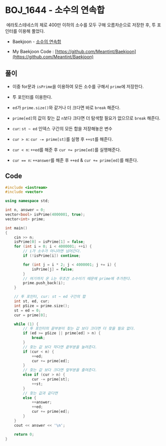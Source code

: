 # BOJ_1644 - 소수의 연속합

&nbsp;에라토스테네스의 체로 400만 이하의 소수를 모두 구해 오름차순으로 저장한 후, 투 포인터를 이용해 풀었다.

- Baekjoon - [소수의 연속합](https://www.acmicpc.net/problem/1644)

- My Baekjoon Code : [https://github.com/Meantint/Baekjoon](https://github.com/Meantint/Baekjoon)

## 풀이

- 이중 for문과 `isPrime`을 이용하여 모든 소수를 구해서 `prime`에 저장한다.

- 투 포인터를 이용한다.

- `ed`가 `prime.size()`와 같거나 더 크다면 바로 `break` 해준다.

- `prime[ed]`의 값이 찾는 값 `n`보다 크다면 더 탐색할 필요가 없으므로 `break` 해준다.

- `cur`: `st ~ ed` 인덱스 구간의 모든 합을 저장해놓은 변수

- `cur > n`: `cur -= prime[st]`를 실행 후 `++st`를 해준다.

- `cur < n`: `++ed`를 해준 후 `cur += prime[ed]`를 실행해준다.

- `cur == n`:  `++answer`를 해준 후 `++ed` & `cur += prime[ed]`를 해준다.

## Code

```cpp
#include <iostream>
#include <vector>

using namespace std;

int n, answer = 0;
vector<bool> isPrime(4000001, true);
vector<int> prime;

int main()
{
    cin >> n;
    isPrime[0] = isPrime[1] = false;
    for (int i = 0; i < 4000001; ++i) {
        // i가 소수가 아니라면 넘어간다.
        if (!isPrime[i]) continue;

        for (int j = i * 2; j < 4000001; j += i) {
            isPrime[j] = false;
        }
        // 여기까지 온 i는 무조건 소수이기 때문에 prime에 추가한다.
        prime.push_back(i);
    }

    // 투 포인터, cur: st ~ ed 구간의 합
    int st, ed, cur;
    int pSize = prime.size();
    st = ed = 0;
    cur = prime[0];

    while (1) {
        // 투 포인터의 끝부분이 찾는 값 보다 크다면 더 찾을 필요 없다.
        if (ed >= pSize || prime[ed] > n) {
            break;
        }
        // 찾는 값 보다 작다면 끝부분을 늘려준다.
        if (cur < n) {
            ++ed;
            cur += prime[ed];
        }
        // 찾는 값 보다 크다면 앞부분을 줄여준다.
        else if (cur > n) {
            cur -= prime[st];
            ++st;
        }
        // 찾는 값과 같다면
        else {
            ++answer;
            ++ed;
            cur += prime[ed];
        }
    }
    cout << answer << '\n';

    return 0;
}
```
